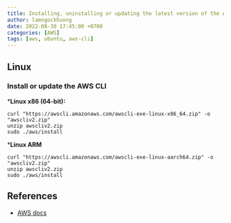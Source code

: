 ```yaml
---
title: Installing, uninstalling or updating the latest version of the AWS CLI
author: lamngockhuong
date: 2022-08-30 17:45:00 +0700
categories: [AWS]
tags: [aws, ubuntu, aws-cli]
---
```

## Linux
### Install or update the AWS CLI
***Linux x86 (64-bit):**
```console
curl "https://awscli.amazonaws.com/awscli-exe-linux-x86_64.zip" -o "awscliv2.zip"
unzip awscliv2.zip
sudo ./aws/install
```
***Linux ARM**
```console
curl "https://awscli.amazonaws.com/awscli-exe-linux-aarch64.zip" -o "awscliv2.zip"
unzip awscliv2.zip
sudo ./aws/install
```

## References
+ [AWS docs](https://docs.aws.amazon.com/cli/latest/userguide/getting-started-install.html)
